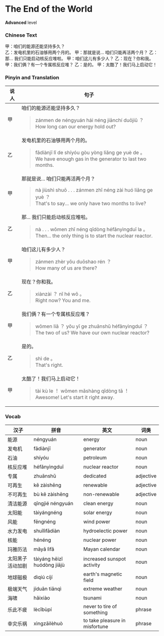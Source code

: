 # The End of the World
**Advanced** level
### Chinese Text
甲：咱们的能源还能坚持多久？<br />乙：发电机里的石油够用两个月的。
甲：那就是说... 咱们只能再活两个月？
乙：那... 我们只能启动核反应堆啦。
甲：咱们这儿有多少人？
乙：现在？你和我。
甲：我们俩？有一个专属核反应堆？
乙：是的。
甲：太酷了！我们马上启动它！

### Pinyin and Translation
|说人|句子|
|----|----|
|甲|咱们的能源还能坚持多久？<blockquote>zánmen de néngyuán hái néng jiānchí duōjiǔ ？<br />How long can our energy hold out?</blockquote>|
|乙|发电机里的石油够用两个月的。<blockquote>fādiànjī lǐ de shíyóu gòu yòng liǎng ge yuè de 。<br />We have enough gas in the generator to last two months.</blockquote>|
|甲|那就是说... 咱们只能再活两个月？<blockquote>nà jiùshì shuō . . .  zánmen zhǐ néng zài huó liǎng ge yuè ？<br />That's to say... we only have two months to live?</blockquote>|
|乙|那... 我们只能启动核反应堆啦。<blockquote>nà . . .  wǒmen zhǐ néng qǐdòng héfǎnyìngduī la 。<br />Then... the only thing is to start the nuclear reactor.</blockquote>|
|甲|咱们这儿有多少人？<blockquote>zánmen zhèr yǒu duōshao rén ？<br />How many of us are there?</blockquote>|
|乙|现在？你和我。<blockquote>xiànzài ？ nǐ hé wǒ 。<br />Right now? You and me.</blockquote>|
|甲|我们俩？有一个专属核反应堆？<blockquote>wǒmen liǎ ？ yǒu yī ge zhuānshǔ héfǎnyìngduī ？<br />The two of us? We have our own nuclear reactor?</blockquote>|
|乙|是的。<blockquote>shì de 。<br />That's right.</blockquote>|
|甲|太酷了！我们马上启动它！<blockquote>tài kù le ！ wǒmen mǎshàng qǐdòng tā ！<br />Awesome! Let's start it right away.</blockquote>|
### Vocab
|汉子|拼音|英文|词类|
|----|----|----|----|
|能源|néngyuán|energy|noun|
|发电机|fādiànjī|generator|noun|
|石油|shíyóu|petroleum|noun|
|核反应堆|héfǎnyìngduī|nuclear reactor|noun|
|专属|zhuānshǔ|dedicated|adjective|
|可再生|kě zàishēng|renewable|adjective|
|不可再生|bù kě zàishēng|non-renewable|adjective|
|清洁能源|qīngjié néngyuán|clean energy|noun|
|太阳能|tàiyángnéng|solar energy|noun|
|风能|fēngnéng|wind power|noun|
|水力发电|shuǐlìfādiàn|hydroelectic power|noun|
|核能|hénéng|nuclear power|noun|
|玛雅历法|mǎyǎ lìfǎ|Mayan calendar|noun|
|太阳黑子活动加剧|tàiyáng hēizǐ huódòng jiājù|increased sunspot activity|noun|
|地球磁极|dìqiú cíjí|earth's magnetic field|noun|
|极端天气|jíduān tiānqì|extreme weather|noun|
|海啸|hǎixiào|tsunami|noun|
|乐此不疲|lècǐbùpí|never to tire of something|phrase|
|幸灾乐祸|xìngzāilèhuò|to take pleasure in misfortune|phrase|